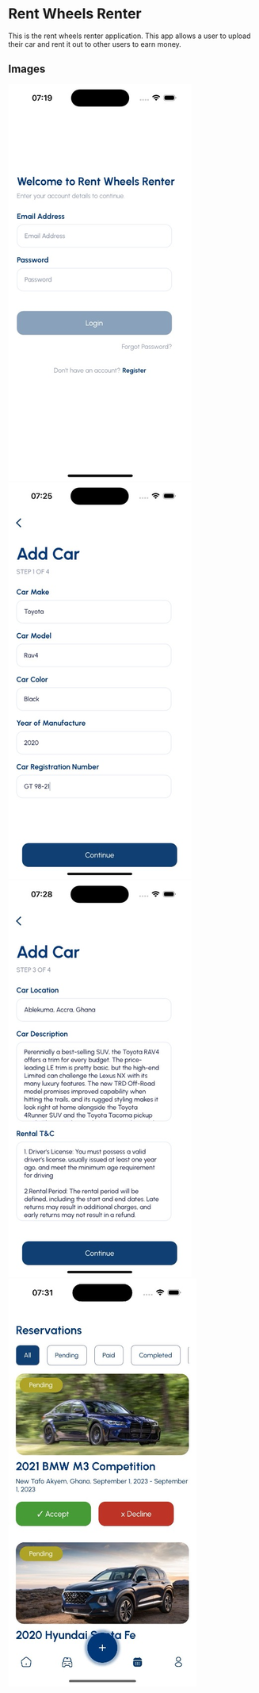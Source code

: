 # Rent Wheels Renter

This is the rent wheels renter application. This app allows a user to upload their car and rent it out to other users to earn money.

## Images

![Picture 1](<Picture 1.jpg>)
![Picture 2](<Picture 2.jpg>)
![Picture 3](<Picture 3.jpg>)
![Picture 4](<Picture 4.jpg>)

